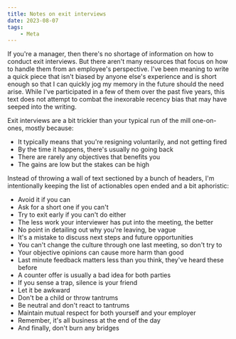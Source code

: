 ```yaml
---
title: Notes on exit interviews
date: 2023-08-07
tags:
    - Meta
---
```


If you're a manager, then there's no shortage of information on how to conduct exit
interviews. But there aren't many resources that focus on how to handle them from an
employee's perspective. I've been meaning to write a quick piece that isn't biased by
anyone else's experience and is short enough so that I can quickly jog my memory in the
future should the need arise. While I've participated in a few of them over the past five
years, this text does not attempt to combat the inexorable recency bias that may have
seeped into the writing.

Exit interviews are a bit trickier than your typical run of the mill one-on-ones, mostly
because:

* It typically means that you're resigning voluntarily, and not getting fired
* By the time it happens, there's usually no going back
* There are rarely any objectives that benefits you
* The gains are low but the stakes can be high

Instead of throwing a wall of text sectioned by a bunch of headers, I'm intentionally
keeping the list of actionables open ended and a bit aphoristic:

* Avoid it if you can
* Ask for a short one if you can't
* Try to exit early if you can't do either
* The less work your interviewer has put into the meeting, the better
* No point in detailing out why you're leaving, be vague
* It's a mistake to discuss next steps and future opportunities
* You can't change the culture through one last meeting, so don't try to
* Your objective opinions can cause more harm than good
* Last minute feedback matters less than you think, they've heard these before
* A counter offer is usually a bad idea for both parties
* If you sense a trap, silence is your friend
* Let it be awkward
* Don't be a child or throw tantrums
* Be neutral and don't react to tantrums
* Maintain mutual respect for both yourself and your employer
* Remember, it's all business at the end of the day
* And finally, don't burn any bridges
